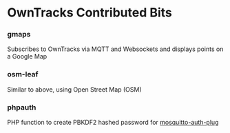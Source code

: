 # OwnTracks Contributed Bits

### gmaps

Subscribes to OwnTracks via MQTT and Websockets and displays points on a Google Map

### osm-leaf

Similar to above, using Open Street Map (OSM) 

### phpauth

PHP function to create PBKDF2 hashed password for [mosquitto-auth-plug](https://github.com/jpmens/mosquitto-auth-plug)
